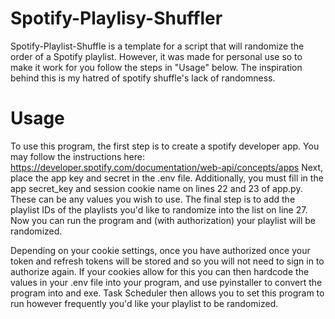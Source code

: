 # Spotify-Playlisy-Shuffler
Spotify-Playlist-Shuffle is a template for a script that will randomize the order of a Spotify playlist. However, it was made for personal use so to make it work for you follow the steps in "Usage" below. The inspiration behind this is my hatred of spotify shuffle's lack of randomness.

# Usage
To use this program, the first step is to create a spotify developer app. You may follow the instructions here: https://developer.spotify.com/documentation/web-api/concepts/apps
Next, place the app key and secret in the .env file.
Additionally, you must fill in the app secret_key and session cookie name on lines 22 and 23 of app.py. These can be any values you wish to use.
The final step is to add the playlist IDs of the playlists you'd like to randomize into the list on line 27.
Now you can run the program and (with authorization) your playlist will be randomized.

Depending on your cookie settings, once you have authorized once your token and refresh tokens will be stored and so you will not need to sign in to authorize again. If your cookies allow for this you can then hardcode the values in your .env file into your program, and use pyinstaller to convert the program into and exe. Task Scheduler then allows you to set this program to run however frequently you'd like your playlist to be randomized.
